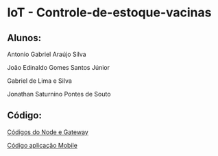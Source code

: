# IoT - Controle-de-estoque-vacinas


## Alunos:

Antonio Gabriel Araújo Silva

João Edinaldo Gomes Santos Júnior

Gabriel de Lima e Silva

Jonathan Saturnino Pontes de Souto

## Código:

[Códigos do Node e Gateway](https://github.com/gabrielar4ujo/vacina-monitoramento)

[Código aplicação Mobile](https://github.com/lmz2k/IoT-Flutter-Vacina)
